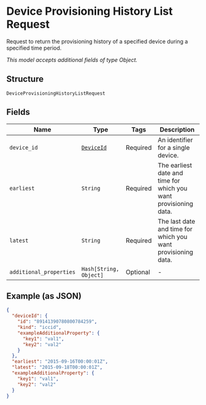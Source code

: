 
# Device Provisioning History List Request

Request to return the provisioning history of a specified device during a specified time period.

*This model accepts additional fields of type Object.*

## Structure

`DeviceProvisioningHistoryListRequest`

## Fields

| Name | Type | Tags | Description |
|  --- | --- | --- | --- |
| `device_id` | [`DeviceId`](../../doc/models/device-id.md) | Required | An identifier for a single device. |
| `earliest` | `String` | Required | The earliest date and time for which you want provisioning data. |
| `latest` | `String` | Required | The last date and time for which you want provisioning data. |
| `additional_properties` | `Hash[String, Object]` | Optional | - |

## Example (as JSON)

```json
{
  "deviceId": {
    "id": "89141390780800784259",
    "kind": "iccid",
    "exampleAdditionalProperty": {
      "key1": "val1",
      "key2": "val2"
    }
  },
  "earliest": "2015-09-16T00:00:01Z",
  "latest": "2015-09-18T00:00:01Z",
  "exampleAdditionalProperty": {
    "key1": "val1",
    "key2": "val2"
  }
}
```

